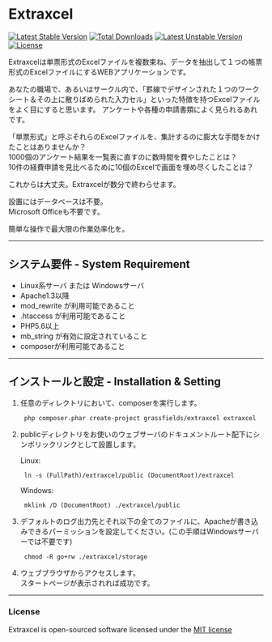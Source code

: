 Extraxcel
==============================

[![Latest Stable Version](https://poser.pugx.org/grassfields/extraxcel/v/stable)](https://packagist.org/packages/grassfields/extraxcel) 
[![Total Downloads](https://poser.pugx.org/grassfields/extraxcel/downloads)](https://packagist.org/packages/grassfields/extraxcel) 
[![Latest Unstable Version](https://poser.pugx.org/grassfields/extraxcel/v/unstable)](https://packagist.org/packages/grassfields/extraxcel) 
[![License](https://poser.pugx.org/grassfields/extraxcel/license)](https://packagist.org/packages/grassfields/extraxcel)

Extraxcelは単票形式のExcelファイルを複数束ね、データを抽出して１つの帳票形式のExcelファイルにするWEBアプリケーションです。

あなたの職場で、あるいはサークル内で、「罫線でデザインされた１つのワークシート＆その上に散りばめられた入力セル」といった特徴を持つExcelファイルをよく目にすると思います。
アンケートや各種の申請書類によく見られるあれです。

「単票形式」と呼ぶそれらのExcelファイルを、集計するのに膨大な手間をかけたことはありませんか？  
1000個のアンケート結果を一覧表に直すのに数時間を費やしたことは？  
10件の経費申請を見比べるために10個のExcelで画面を埋め尽くしたことは？

これからは大丈夫。Extraxcelが数分で終わらせます。


設置にはデータベースは不要。  
Microsoft Officeも不要です。

簡単な操作で最大限の作業効率化を。  

-----------------------
## システム要件 - System Requirement

+ Linux系サーバ または Windowsサーバ
+ Apache1.3以降
+ mod_rewrite が利用可能であること
+ .htaccess が利用可能であること
+ PHP5.6以上
+ mb_string が有効に設定されていること
+ composerが利用可能であること

-----------------------
## インストールと設定 - Installation & Setting

1. 任意のディレクトリにおいて、composerを実行します。

        php composer.phar create-project grassfields/extraxcel extraxcel  

2. publicディレクトリをお使いのウェブサーバのドキュメントルート配下にシンボリックリンクとして設置します。

    Linux:

        ln -s (FullPath)/extraxcel/public (DocumentRoot)/extraxcel

    Windows:

        mklink /D (DocumentRoot) ./extraxcel/public

3. デフォルトのログ出力先とそれ以下の全てのファイルに、Apacheが書き込みできるパーミッションを設定してください。(この手順はWindowsサーバーでは不要です)

        chmod -R go+rw ./extraxcel/storage

4. ウェブブラウザからアクセスします。  
スタートページが表示されれば成功です。


-----------------------
### License

Extraxcel is open-sourced software licensed under the [MIT license](http://opensource.org/licenses/MIT)